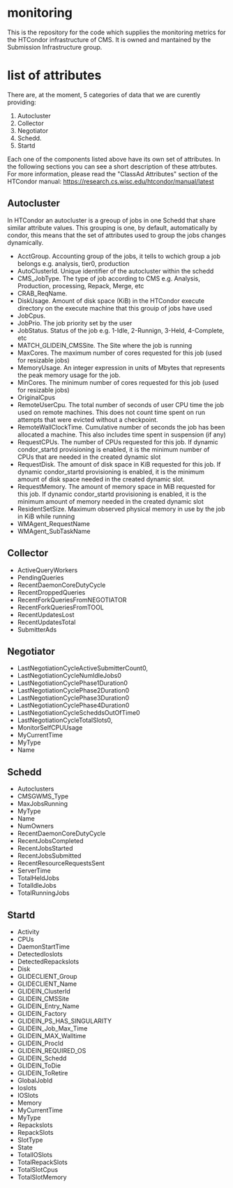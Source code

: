 # monitoring
This is the repository for the code which supplies the monitoring metrics for the HTCondor infrastructure of CMS. 
It is owned and mantained by the Submission Infrastructure group.

# list of attributes
There are, at the moment, 5 categories of data that we are curently providing: 
1. Autocluster
2. Collector
3. Negotiator
4. Schedd. 
5. Startd

Each one of the components listed above have its own set of attributes. In the following sections you can see a short description
of these attrbutes. For more information, please read the "ClassAd Attributes" section of the HTCondor manual:
https://research.cs.wisc.edu/htcondor/manual/latest

## Autocluster
In HTCondor an autocluster is a greoup of jobs in one Schedd that share similar attribute values. This grouping is one, by default,
automatically by condor, this means that the set of attributes used to group the jobs changes dynamically.

- AcctGroup. Accounting group of the jobs, it tells to wchich group a job belongs e.g. analysis, tier0, production
- AutoClusterId. Unique identifier of the autocluster within the schedd
- CMS_JobType. The type of job according to CMS e.g. Analysis, Production, processing, Repack, Merge, etc
- CRAB_ReqName. 
- DiskUsage. Amount of disk space (KiB) in the HTCondor execute directory on the execute machine that this grouip of jobs have used
- JobCpus. 
- JobPrio. The job priority set by the user
- JobStatus. Status of the job e.g. 1-Idle, 2-Runnign, 3-Held, 4-Complete, etc
- MATCH_GLIDEIN_CMSSite. The Site where the job is running
- MaxCores. The maximum number of cores requested for this job (used for resizable jobs)
- MemoryUsage. An integer expression in units of Mbytes that represents the peak memory usage for the job.
- MinCores. The minimum number of cores requested for this job (used for resizable jobs)
- OriginalCpus
- RemoteUserCpu. The total number of seconds of user CPU time the job used on remote machines. This does not count time spent on run attempts that were evicted without a checkpoint.
- RemoteWallClockTime. Cumulative number of seconds the job has been allocated a machine. This also includes time spent in suspension (if any)
- RequestCPUs. The number of CPUs requested for this job. If dynamic condor_startd provisioning is enabled, it is the minimum number of CPUs that are needed in the created dynamic slot
- RequestDisk. The amount of disk space in KiB requested for this job. If dynamic condor_startd provisioning is enabled, it is the minimum amount of disk space needed in the created dynamic slot.  
- RequestMemory. The amount of memory space in MiB requested for this job. If dynamic condor_startd provisioning is enabled, it is the minimum amount of memory needed in the created dynamic slot
- ResidentSetSize. Maximum observed physical memory in use by the job in KiB while running
- WMAgent_RequestName
- WMAgent_SubTaskName

## Collector
- ActiveQueryWorkers
- PendingQueries
- RecentDaemonCoreDutyCycle
- RecentDroppedQueries
- RecentForkQueriesFromNEGOTIATOR
- RecentForkQueriesFromTOOL
- RecentUpdatesLost
- RecentUpdatesTotal
- SubmitterAds

## Negotiator
- LastNegotiationCycleActiveSubmitterCount0,
- LastNegotiationCycleNumIdleJobs0
- LastNegotiationCyclePhase1Duration0
- LastNegotiationCyclePhase2Duration0
- LastNegotiationCyclePhase3Duration0
- LastNegotiationCyclePhase4Duration0
- LastNegotiationCycleScheddsOutOfTime0
- LastNegotiationCycleTotalSlots0,
- MonitorSelfCPUUsage
- MyCurrentTime
- MyType
- Name

## Schedd
- Autoclusters
- CMSGWMS_Type
- MaxJobsRunning
- MyType
- Name
- NumOwners
- RecentDaemonCoreDutyCycle
- RecentJobsCompleted
- RecentJobsStarted
- RecentJobsSubmitted
- RecentResourceRequestsSent
- ServerTime
- TotalHeldJobs
- TotalIdleJobs
- TotalRunningJobs

## Startd
- Activity
- CPUs
- DaemonStartTime
- DetectedIoslots
- DetectedRepackslots
- Disk
- GLIDECLIENT_Group
- GLIDECLIENT_Name
- GLIDEIN_ClusterId
- GLIDEIN_CMSSite
- GLIDEIN_Entry_Name
- GLIDEIN_Factory
- GLIDEIN_PS_HAS_SINGULARITY
- GLIDEIN_Job_Max_Time
- GLIDEIN_MAX_Walltime
- GLIDEIN_ProcId
- GLIDEIN_REQUIRED_OS
- GLIDEIN_Schedd
- GLIDEIN_ToDie
- GLIDEIN_ToRetire
- GlobalJobId
- Ioslots
- IOSlots
- Memory
- MyCurrentTime
- MyType
- Repackslots
- RepackSlots
- SlotType
- State
- TotalIOSlots
- TotalRepackSlots
- TotalSlotCpus
- TotalSlotMemory





